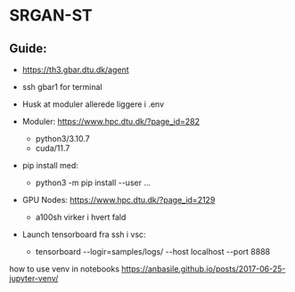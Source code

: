 # SRGAN-ST


## Guide:

* https://th3.gbar.dtu.dk/agent
* ssh gbar1 for terminal

* Husk at moduler allerede liggere i .env
* Moduler: https://www.hpc.dtu.dk/?page_id=282
    - python3/3.10.7
    - cuda/11.7

* pip install med:
    - python3 -m pip install --user ...

* GPU Nodes: https://www.hpc.dtu.dk/?page_id=2129
    - a100sh virker i hvert fald

* Launch tensorboard fra ssh i vsc:
    - tensorboard --logir=samples/logs/ --host localhost --port 8888



how to use venv in notebooks
https://anbasile.github.io/posts/2017-06-25-jupyter-venv/
